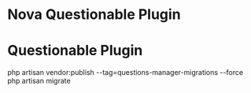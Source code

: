 # Nova Questionable Plugin


# Questionable Plugin
php artisan vendor:publish --tag=questions-manager-migrations --force
php artisan migrate